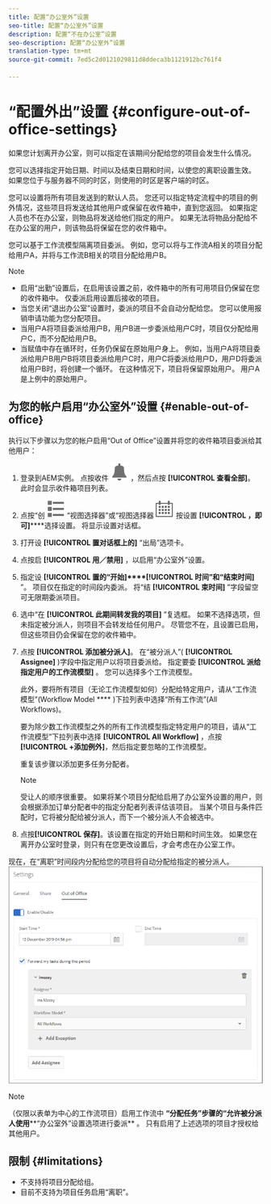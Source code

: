 ```yaml
---
title: 配置“办公室外”设置
seo-title: 配置“办公室外”设置
description: 配置“不在办公室”设置
seo-description: 配置“办公室外”设置
translation-type: tm+mt
source-git-commit: 7ed5c2d0121029811d8ddeca3b1121912bc761f4

---
```




# “配置外出”设置 {#configure-out-of-office-settings}

如果您计划离开办公室，则可以指定在该期间分配给您的项目会发生什么情况。

您可以选择指定开始日期、时间以及结束日期和时间，以使您的离职设置生效。 如果您位于与服务器不同的时区，则使用的时区是客户端的时区。

您可以设置将所有项目发送到的默认人员。 您还可以指定特定流程中的项目的例外情况，这些项目将发送给其他用户或保留在收件箱中，直到您返回。 如果指定人员也不在办公室，则物品将发送给他们指定的用户。 如果无法将物品分配给不在办公室的用户，则该物品将保留在您的收件箱中。

您可以基于工作流模型隔离项目委派。 例如，您可以将与工作流A相关的项目分配给用户A，并将与工作流B相关的项目分配给用户B。


>[!NOTE]
>
> * 启用“出勤”设置后，在启用该设置之前，收件箱中的所有可用项目仍保留在您的收件箱中。 仅委派启用设置后接收的项目。
> * 当您关闭“退出办公室”设置时，委派的项目不会自动分配给您。 您可以使用报销申请功能为您分配项目。
> * 当用户A将项目委派给用户B，用户B进一步委派给用户C时，项目仅分配给用户C，而不分配给用户B。
> * 当赋值中存在循环时，任务仍保留在原始用户身上。 例如，当用户A将项目委派给用户B用户B将项目委派给用户C时，用户C将委派给用户D，用户D将委派给用户B时，将创建一个循环。 在这种情况下，项目将保留原始用户。 用户A是上例中的原始用户。


## 为您的帐户启用“办公室外”设置 {#enable-out-of-office}

执行以下步骤以为您的帐户启用“Out of Office”设置并将您的收件箱项目委派给其他用户：

1. 登录到AEM实例。 点按收件 ![箱图标](assets/bell.svg) ，然后点按 **[!UICONTROL 查看全部]**。 此时会显示收件箱项目列表。
1. 点按“创 ![建”按钮旁边的](assets/viewlist.svg) “视图选择器”或“视图选择器 ![”图标，然后点](assets/calendar.svg) 按设置 **[!UICONTROL ，即可]******&#x200B;选择设置。 将显示设置对话框。
1. 打开设 **[!UICONTROL 置对话框上的]** “出局”选项卡。
1. 点按启 **[!UICONTROL 用／禁用]** ，以启用“办公室外”设置。
1. 指定设 **[!UICONTROL 置的“开始]****[!UICONTROL 时间”和“结束时间]** ”。 项目仅在指定的时间段内委派。 将“结 **[!UICONTROL 束时间]** ”字段留空可无限期委派项目。
1. 选中“在 **[!UICONTROL 此期间转发我的项目]** ”复选框。 如果不选择选项，但未指定被分派人，则项目不会转发给任何用户。 尽管您不在，且设置已启用，但这些项目仍会保留在您的收件箱中。
1. 点按 **[!UICONTROL 添加被分派人]**。 在“被分派人”( **[!UICONTROL Assignee]** )字段中指定用户以将项目委派给。 指定要委 **[!UICONTROL 派给指定用户的工作流模型]** 。 您可以选择多个工作流模型。

   此外，要将所有项目（无论工作流模型如何）分配给特定用户，请从“工作流模型”(Workflow Model **** )下拉列表中选择“所有工作流”(All Workflows)。 <br>

   要为除少数工作流模型之外的所有工作流模型指定特定用户的项目，请从“工作流模型”下拉列表中选择 **[!UICONTROL All Workflow]** ，点按 **[!UICONTROL +添加例外]**，然后指定要忽略的工作流模型。
   <br>

   重复该步骤以添加更多任务分配者。 <br>

   >[!NOTE]
   >受让人的顺序很重要。 如果将某个项目分配给启用了办公室外设置的用户，则会根据添加订单分配者中的指定分配者列表评估该项目。 当某个项目与条件匹配时，它将被分配给被分派人，而下一个被分派人不会被选中。

1. 点按&#x200B;**[!UICONTROL 保存]**。该设置在指定的开始日期和时间生效。 如果您在离开办公室时登录，则只有在您更改设置后，才会考虑在办公室工作。

现在，在“离职”时间段内分配给您的项目将自动分配给指定的被分派人。\
![办公室外](assets/out-of-office.png)

>[!NOTE]
>（仅限以表单为中心的工作流项目）启用工作流中 **“分配任务”步骤的“允许被分派人使用****“办公室外”设置选项进行委派** 。 只有启用了上述选项的项目才授权给其他用户。

## 限制 {#limitations}

* 不支持将项目分配给组。
* 目前不支持为项目任务启用“离职”。
